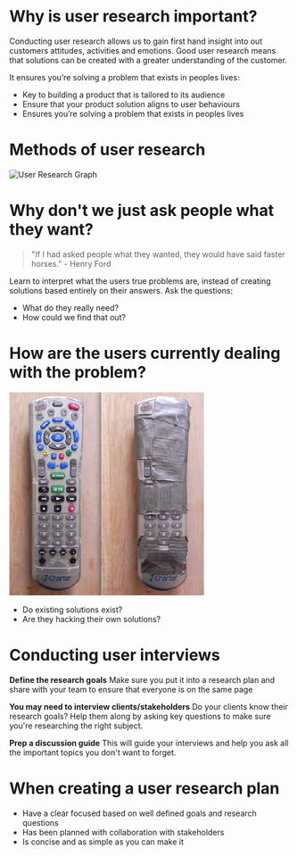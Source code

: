 <!-- TITLE: User research -->

# Why is user research important?
Conducting user research allows us to gain first hand insight into out customers attitudes, activities and emotions. Good user research means that solutions can be created with a greater understanding of the customer.

It ensures you’re solving a problem that exists in peoples lives:
* Key to building a product that is tailored to its audience
* Ensure that your product solution aligns to user behaviours
* Ensures you’re solving a problem that exists in peoples lives


# Methods of user research
![User Research Graph](//assets.asweb.com.au/User-Research-Graph.png)

# Why don't we just ask people what they want?
> "If I had asked people what they wanted, they would have said faster horses." - Henry Ford

Learn to interpret what the users true problems are, instead of creating solutions based entirely on their answers. Ask the questions:
* What do they really need?
* How could we find that out?

# How are the users currently dealing with the problem?

![Problem Hacking](/uploads/problem-hacking.png "Problem Hacking")

* Do existing solutions exist?
* Are they hacking their own solutions?

# Conducting user interviews
**Define the research goals**
Make sure you put it into a research plan and share with your team to ensure that everyone is on the same page

**You may need to interview clients/stakeholders**
Do your clients know their research goals? Help them along by asking key questions to make sure you're researching the right subject.

**Prep a discussion guide**
This will guide your interviews and help you ask all the important topics you don't want to forget.


# When creating a user research plan
* Have a clear focused based on well defined goals and research questions
* Has been planned with collaboration with stakeholders
* Is concise and as simple as you can make it
